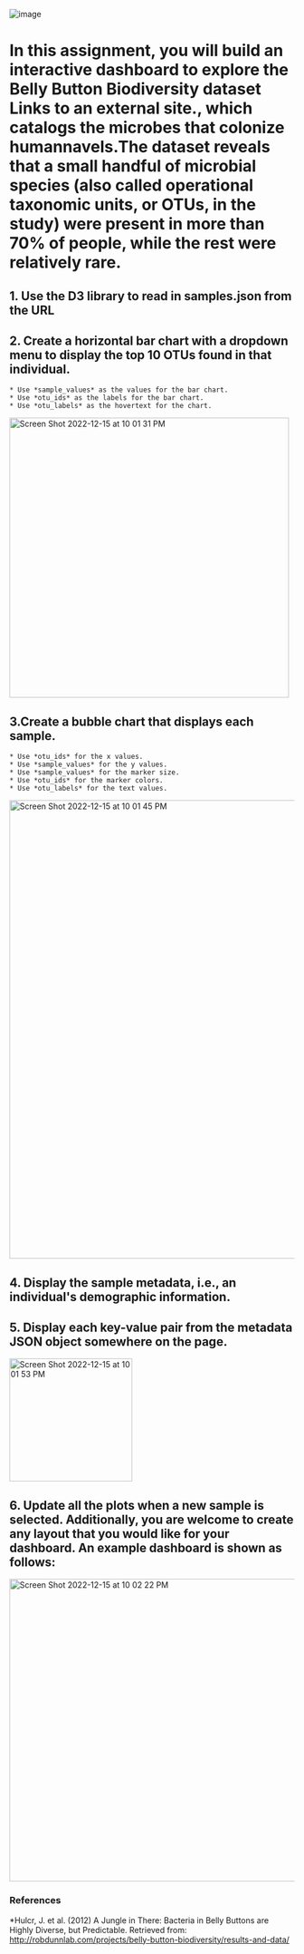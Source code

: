 ![image](https://user-images.githubusercontent.com/108558769/208013199-7e0b478e-e12f-4e50-83ae-b2c794ed0b6e.png)

# In this assignment, you will build an interactive dashboard to explore the Belly Button Biodiversity dataset Links to an external site., which catalogs the microbes that colonize humannavels.The dataset reveals that a small handful of microbial species (also called operational taxonomic units, or OTUs, in the study) were present in more than 70% of people, while the rest were relatively rare.

## 1. Use the D3 library to read in samples.json from the URL 
    

## 2. Create a horizontal bar chart with a dropdown menu to display the top 10 OTUs found in that individual.
    * Use *sample_values* as the values for the bar chart.
    * Use *otu_ids* as the labels for the bar chart.
    * Use *otu_labels* as the hovertext for the chart.

<img width="494" alt="Screen Shot 2022-12-15 at 10 01 31 PM" src="https://user-images.githubusercontent.com/108558769/208012531-adb45d79-49de-4677-bded-e8a7b03eae77.png">

## 3.Create a bubble chart that displays each sample.
    * Use *otu_ids* for the x values.
    * Use *sample_values* for the y values.
    * Use *sample_values* for the marker size.
    * Use *otu_ids* for the marker colors.
    * Use *otu_labels* for the text values.

<img width="809" alt="Screen Shot 2022-12-15 at 10 01 45 PM" src="https://user-images.githubusercontent.com/108558769/208012667-10110012-5ef3-4ce5-aab7-a8136619c6c6.png">

## 4. Display the sample metadata, i.e., an individual's demographic information.

## 5. Display each key-value pair from the metadata JSON object somewhere on the page. 
 
<img width="217" alt="Screen Shot 2022-12-15 at 10 01 53 PM" src="https://user-images.githubusercontent.com/108558769/208012694-b1a2f08d-1bea-4877-8c0d-a843227c1b06.png">

## 6. Update all the plots when a new sample is selected. Additionally, you are welcome to create any layout that you would like for your dashboard. An example dashboard is shown as follows:

<img width="534" alt="Screen Shot 2022-12-15 at 10 02 22 PM" src="https://user-images.githubusercontent.com/108558769/208012736-c166a540-05c6-412f-97e6-cc8fc92aaf9e.png">



### References
*Hulcr, J. et al. (2012) A Jungle in There: Bacteria in Belly Buttons are Highly Diverse, but Predictable. Retrieved from: http://robdunnlab.com/projects/belly-button-biodiversity/results-and-data/
